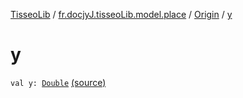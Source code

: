 [TisseoLib](../../index.md) / [fr.docjyJ.tisseoLib.model.place](../index.md) / [Origin](index.md) / [y](./y.md)

# y

`val y: `[`Double`](https://kotlinlang.org/api/latest/jvm/stdlib/kotlin/-double/index.html) [(source)](https://github.com/docjyJ/TisseoLib/tree/master/src/main/kotlin/fr/docjyJ/tisseoLib/model/place/Origin.kt#L12)